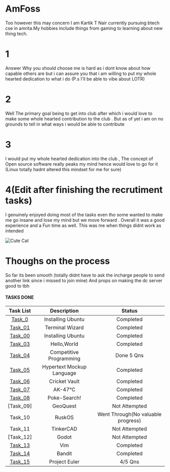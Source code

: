 # AmFoss 

Too however this may concern I am Kartik T Nair currently pursuing btech cse in amrita.My hobbies include things from gaming to learning about new thing tech.


# 1 
Answer Why you should choose me is hard as i dont know about how capable others are but i can assure you that i am willing to put my whole hearted dedication to what i do
(P.s I'll be able to vibe about LOTR)

# 2
Well The primary goal being to get into club after which i would love to make some whole hearted contribution to the club . But as of yet i am on no grounds to tell in what ways i would be able to contribute

# 3 
I would put my whole hearted dedication into the club , The concept of Open source software really peaks my mind hence would love to go for it
(Linux totally hadnt altered this mindset for me for sure)

# 4(Edit after finishing the recrutiment tasks)
I genuinely enjoyed doing most of the tasks even tho some wanted to make me go insane and lose my mind but we move forward . Overall it was a good experience and a Fun time as well.
This was me when things didnt work as intended



![Cute Cat](https://imgflip.com/s/meme/Cute-Cat.jpg)




# Thoughs on the process 
So far its been smooth 
(totally didnt have to ask the incharge people to send another link since i missed to join mine)
And props on making the dc server good to tbh  



#### TASKS DONE

| Task List | Description | Status |
| :-:       | :-:         | :-:    |
| [Task_0](https://github.com/Unkn0wn-M4ster/amfosstasks/edit/main/tasks/task0)   | Installing Ubuntu | Completed |
| [Task_01](https://github.com/Unkn0wn-M4ster/amfosstasks/edit/main/tasks/Task01)   | Terminal Wizard | Completed |
| [Task_00](https://github.com/Unkn0wn-M4ster/amfosstasks/edit/main/tasks/Task02)   | Installing Ubuntu | Completed |
| [Task_03](https://github.com/Unkn0wn-M4ster/amfosstasks/edit/main/tasks/Task03)   | Hello,World | Completed |
| [Task_04](https://github.com/Unkn0wn-M4ster/amfosstasks/edit/main/tasks/Task04)   | Competitive Programming |Done 5 Qns|
| [Task_05](https://github.com/Unkn0wn-M4ster/amfosstasks/edit/main/tasks/Task05)   | Hypertext Mockup Language | Completed |
| [Task_06](https://github.com/Unkn0wn-M4ster/amfosstasks/edit/main/tasks/Task06)   | Cricket Vault | Completed |
| [Task_07](https://github.com/Unkn0wn-M4ster/amfosstasks/edit/main/tasks/Task07)   |  AK-47℃ | Completed |
| [Task_08](https://github.com/Unkn0wn-M4ster/amfosstasks/edit/main/tasks/Task08)   | Poke-Search! | Completed |
| [Task_09]  | GeoQuest | Not Attempted |
| Task_10  |  RuskOS |Went Through(No valuable progress)|
| Task_11  |  TinkerCAD |Not Attempted|
| [Task_12]|  Godot | Not Attempted|
| [Task_13](https://github.com/Unkn0wn-M4ster/amfosstasks/edit/main/tasks/Task13)   |  Vim | Completed |
| [Task_14](https://github.com/Unkn0wn-M4ster/amfosstasks/edit/main/tasks/Task14)   |  Bandit | Completed |
| [Task_15](https://github.com/Unkn0wn-M4ster/amfosstasks/tree/main/tasks/task15)   | Project Euler| 4/5 Qns|



